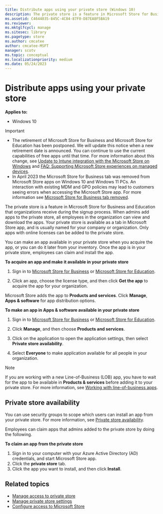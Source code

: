 ```yaml
---
title: Distribute apps using your private store (Windows 10)
description: The private store is a feature in Microsoft Store for Business and Microsoft Store for Education that organizations receive during the signup process.
ms.assetid: C4644035-845C-4C84-87F0-D87EA8F5BA19
ms.reviewer: 
ms.mktglfcycl: manage
ms.sitesec: library
ms.pagetype: store
ms.author: cmcatee
author: cmcatee-MSFT
manager: scotv
ms.topic: conceptual
ms.localizationpriority: medium
ms.date: 05/24/2023
---
```


# Distribute apps using your private store

**Applies to:**

- Windows 10

> [!IMPORTANT]
>
> - The retirement of Microsoft Store for Business and Microsoft Store for Education has been postponed. We will update this notice when a new retirement date is announced. You can continue to use the current capabilities of free apps until that time. For more information about this change, see [Update to Intune integration with the Microsoft Store on Windows](https://techcommunity.microsoft.com/t5/windows-it-pro-blog/update-to-endpoint-manager-integration-with-the-microsoft-store/ba-p/3585077) and [FAQ: Supporting Microsoft Store experiences on managed devices](https://techcommunity.microsoft.com/t5/windows-management/faq-supporting-microsoft-store-experiences-on-managed-devices/m-p/3585286).
> - In April 2023 the Microsoft Store for Business tab was removed from Microsoft Store apps on Windows 10 and Windows 11 PCs. An interaction with existing MDM and GPO policies may lead to customers seeing errors when accessing the Microsoft Store app. For more information see [Microsoft Store for Business tab removed](manage-access-to-private-store.md#microsoft-store-for-business-tab-removed).

The private store is a feature in Microsoft Store for Business and Education that organizations receive during the signup process. When admins add apps to the private store, all employees in the organization can view and download the apps. Your private store is available as a tab in Microsoft Store app, and is usually named for your company or organization. Only apps with online licenses can be added to the private store.

You can make an app available in your private store when you acquire the app, or you can do it later from your inventory. Once the app is in your private store, employees can claim and install the app.

**To acquire an app and make it available in your private store**

1.  Sign in to [Microsoft Store for Business](https://businessstore.microsoft.com) or [Microsoft Store for Education](https://educationstore.microsoft.com).

2.  Click an app, choose the license type, and then click **Get the app** to acquire the app for your organization.

    <!--- ![Image showing Distribute options for app in the Microsoft Store for Business.](images/wsfb-distribute.png) -->

Microsoft Store adds the app to **Products and services**. Click **Manage**, **Apps & software** for app distribution options. 

**To make an app in Apps & software available in your private store**

1.  Sign in to [Microsoft Store for Business](https://businessstore.microsoft.com) or [Microsoft Store for Education](https://educationstore.microsoft.com).
2.  Click **Manage**, and then choose **Products and services**.

    <!--- ![Image showing Manage menu in Microsoft Store for Business.](images/wsfb-manageinventory.png) -->

3.  Click on the application to open the application settings, then select **Private store availability**.
4.  Select **Everyone** to make application available for all people in your organization.

    <!--- ![Image showing options from Action for each app in Inventory.](images/wsfb-inventoryaddprivatestore.png) -->

>[!Note]
 > If you are working with a new Line-of-Business (LOB) app, you have to wait for the app to be available in **Products & services** before adding it to your private store. For more information, see [Working with line-of-business apps](working-with-line-of-business-apps.md). 

## Private store availability
You can use security groups to scope which users can install an app from your private store. For more information, see [Private store availability](app-inventory-management-microsoft-store-for-business.md#private-store-availability).

Employees can claim apps that admins added to the private store by doing the following.

**To claim an app from the private store**

1. Sign in to your computer with your Azure Active Directory (AD) credentials, and start Microsoft Store app.
2. Click the **private store** tab.
3. Click the app you want to install, and then click **Install**.


## Related topics
- [Manage access to private store](manage-access-to-private-store.md)
- [Manage private store settings](manage-private-store-settings.md)
- [Configure access to Microsoft Store](/windows/configuration/stop-employees-from-using-microsoft-store)

